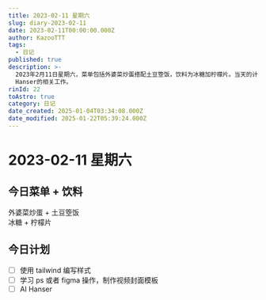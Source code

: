 ```yaml
---
title: 2023-02-11 星期六
slug: diary-2023-02-11
date: 2023-02-11T00:00:00.000Z
author: KazooTTT
tags:
  - 日记
published: true
description: >-
  2023年2月11日星期六，菜单包括外婆菜炒蛋搭配土豆箜饭，饮料为冰糖加柠檬片。当天的计划包括使用tailwind编写样式，学习Photoshop或Figma操作以制作视频封面模板，以及进行AI
  Hanser的相关工作。
rinId: 22
toAstro: true
category: 日记
date_created: 2025-01-04T03:34:08.000Z
date_modified: 2025-01-22T05:39:24.000Z
---
```


# 2023-02-11 星期六

## 今日菜单 + 饮料

外婆菜炒蛋 + 土豆箜饭  
冰糖 + 柠檬片

## 今日计划

- [ ] 使用 tailwind 编写样式
- [ ] 学习 ps 或者 figma 操作，制作视频封面模板
- [ ] AI Hanser
